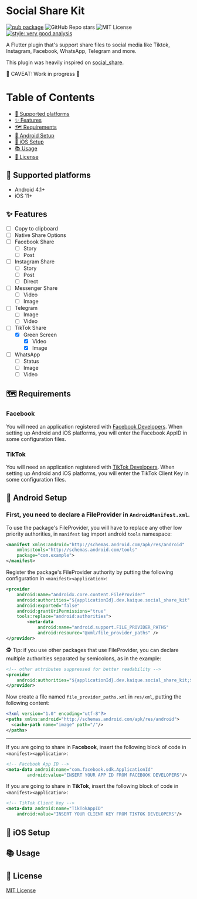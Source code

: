 # Social Share Kit
[![pub package](https://img.shields.io/pub/v/social_share_kit.svg)](https://pub.dartlang.org/packages/social_share_kit)
![GitHub Repo stars](https://img.shields.io/github/stars/kaiquegazola/social_share_kit)
![MIT License](https://img.shields.io/github/license/kaiquegazola/social_share_kit)
[![style: very good analysis](https://img.shields.io/badge/style-very_good_analysis-B22C89.svg)](https://pub.dev/packages/very_good_analysis)

A Flutter plugin that's support share files to social media like Tiktok, Instagram, Facebook, WhatsApp, Telegram and more.

This plugin was heavily inspired on [social_share](https://pub.dev/packages/social_share).

🚧 CAVEAT: Work in progress 🚧

# Table of Contents
* [📱 Supported platforms](#-supported-platforms)
* [✨ Features](#-features)
* [🗺 Requirements](#-requirements)
* [🤖 Android Setup](#-android-setup)
* [🍎 iOS Setup](#-ios-setup)
* [📚 Usage](#-usage)
* [📑 License](#-license)

## 📱 Supported platforms
- Android 4.1+
- iOS 11+

## ✨ Features
- [ ] Copy to clipboard
- [ ] Native Share Options
- [ ] Facebook Share
  - [ ] Story
  - [ ] Post
- [ ] Instagram Share
  - [ ] Story
  - [ ] Post
  - [ ] Direct
- [ ] Messenger Share
  - [ ] Video
  - [ ] Image
- [ ] Telegram
  - [ ] Image
  - [ ] Video
- [ ] TikTok Share
  - [x] Green Screen
    - [x] Video
    - [x] Image
- [ ] WhatsApp
  - [ ] Status
  - [ ] Image
  - [ ] Video

## 🗺 Requirements

### Facebook
You will need an application registered with [Facebook Developers](https://developers.facebook.com/apps/).
When setting up Android and iOS platforms, you will enter the Facebook AppID in some configuration files.

### TikTok
You will need an application registered with [TikTok Developers](https://developers.tiktok.com/doc/getting-started-create-an-app/).
When setting up Android and iOS platforms, you will enter the TikTok Client Key in some configuration files.

## 🤖 Android Setup

### First, you need to declare a FileProvider in `AndroidManifest.xml`.
To use the package's FileProvider, you will have to replace any other low priority authorities, in `manifest` tag import android `tools` namespace:

```xml
<manifest xmlns:android="http://schemas.android.com/apk/res/android"
    xmlns:tools="http://schemas.android.com/tools"
    package="com.example">
</manifest>
```

Register the package's FileProvider authority by putting the following configuration in `<manifest><application>`:

```xml
<provider
    android:name="androidx.core.content.FileProvider"
    android:authorities="${applicationId}.dev.kaique.social_share_kit"
    android:exported="false"
    android:grantUriPermissions="true"
    tools:replace="android:authorities">
        <meta-data
            android:name="android.support.FILE_PROVIDER_PATHS"
            android:resource="@xml/file_provider_paths" />
</provider>
```

🕵 Tip: if you use other packages that use FileProvider, you can declare multiple authorities separated by semicolons, as in the example:

```xml
<!-- other attributes suppressed for better readability -->
<provider
    android:authorities="${applicationId}.dev.kaique.social_share_kit;${applicationId}.com.shekarmudaliyar.social_share">
</provider>
```

Now create a file named `file_provider_paths.xml` in `res/xml`, putting the following content:

```xml
<?xml version="1.0" encoding="utf-8"?>
<paths xmlns:android="http://schemas.android.com/apk/res/android">
  <cache-path name="image" path="/"/>
</paths>
```

---

If you are going to share in **Facebook**, insert the following block of code in `<manifest><application>`:
```xml
<!-- Facebook App ID -->
<meta-data android:name="com.facebook.sdk.ApplicationId"
        android:value="INSERT YOUR APP ID FROM FACEBOOK DEVELOPERS"/>
```

If you are going to share in **TikTok**, insert the following block of code in `<manifest><application>`:
```xml
<!-- TikTok Client key -->
<meta-data android:name="TikTokAppID"
    android:value="INSERT YOUR CLIENT KEY FROM TIKTOK DEVELOPERS"/>
```

## 🍎 iOS Setup

## 📚 Usage

## 📑 License
[MIT License](LICENSE)
